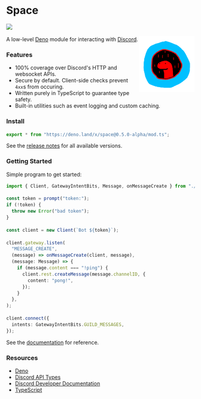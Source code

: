 # Space

[![](https://canary.discord.com/api/guilds/812458966357377067/widget.png)](https://discord.gg/UQuA3EwXCV)

<img align=right src=assets/space_logo.png height=150px>

A low-level [Deno](https://deno.land/) module for interacting with
[Discord](https://discord.com/).

### Features

- 100% coverage over Discord's HTTP and websocket APIs.
- Secure by default. Client-side checks prevent `4xx`s from occuring.
- Written purely in TypeScript to guarantee type safety.
- Built-in utilities such as event logging and custom caching.

### Install

```ts
export * from "https://deno.land/x/space@0.5.0-alpha/mod.ts";
```

See the [release notes](RELEASES.md) for all available versions.

### Getting Started

Simple program to get started:

```ts
import { Client, GatewayIntentBits, Message, onMessageCreate } from "./deps.ts";

const token = prompt("token:");
if (!token) {
  throw new Error("bad token");
}

const client = new Client(`Bot ${token}`);

client.gateway.listen(
  "MESSAGE_CREATE",
  (message) => onMessageCreate(client, message),
  (message: Message) => {
    if (message.content === "!ping") {
      client.rest.createMessage(message.channelID, {
        content: "pong!",
      });
    }
  },
);

client.connect({
  intents: GatewayIntentBits.GUILD_MESSAGES,
});
```

See the
[documentation](https://doc.deno.land/https//deno.land/x/space@0.5.0-alpha/mod.ts)
for reference.

### Resources

- [Deno](https://deno.land/)
- [Discord API Types](https://github.com/discordjs/discord-api-types/tree/main/deno)
- [Discord Developer Documentation](https://discord.dev/)
- [TypeScript](https://www.typescriptlang.org/)
